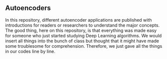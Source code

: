 ## Autoencoders
In this repository, different autoencoder applications are published with introductions for readers or researchers to understand the major concepts. The good thing, here on this repository, is that everything was made easy for someone who just started studying Deep Learning algorithms. We would insert all things into the bunch of class but thought that it might have made some troublesome for comprehension. Therefore, we just gave all the things in our codes line by line.
